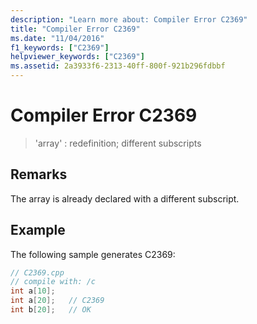 ```yaml
---
description: "Learn more about: Compiler Error C2369"
title: "Compiler Error C2369"
ms.date: "11/04/2016"
f1_keywords: ["C2369"]
helpviewer_keywords: ["C2369"]
ms.assetid: 2a3933f6-2313-40ff-800f-921b296fdbbf
---
```

# Compiler Error C2369

> 'array' : redefinition; different subscripts

## Remarks

The array is already declared with a different subscript.

## Example

The following sample generates C2369:

```cpp
// C2369.cpp
// compile with: /c
int a[10];
int a[20];   // C2369
int b[20];   // OK
```
